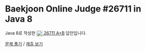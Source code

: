 # Baekjoon Online Judge #26711 in Java 8
Java 8로 작성한 [<img src="https://static.solved.ac/tier_small/1.svg" height="20" align="center">
26711 A+B](https://www.acmicpc.net/problem/26711) 답안입니다.

[문제 풀기](https://www.acmicpc.net/problem/26711) /
[제출 보기](https://www.acmicpc.net/source/87208080)
